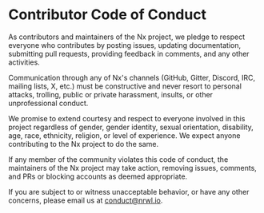 # Contributor Code of Conduct

As contributors and maintainers of the Nx project, we pledge to respect everyone who contributes by posting issues, updating documentation, submitting pull requests, providing feedback in comments, and any other activities.

Communication through any of Nx's channels (GitHub, Gitter, Discord, IRC, mailing lists, X, etc.) must be constructive and never resort to personal attacks, trolling, public or private harassment, insults, or other unprofessional conduct.

We promise to extend courtesy and respect to everyone involved in this project regardless of gender, gender identity, sexual orientation, disability, age, race, ethnicity, religion, or level of experience. We expect anyone contributing to the Nx project to do the same.

If any member of the community violates this code of conduct, the maintainers of the Nx project may take action, removing issues, comments, and PRs or blocking accounts as deemed appropriate.

If you are subject to or witness unacceptable behavior, or have any other concerns, please email us at conduct@nrwl.io.
